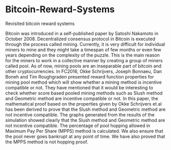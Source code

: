 # Bitcoin-Reward-Systems
Revisited bitcoin reward systems

Bitcoin was introduced in a self-published paper by Satoshi Nakamoto in October 2008. Decentralized consensus protocol in Bitcoin is executed through the process called mining. Currently, it is very difficult for individual miners to mine and they might take a timespan of few months or even few years depending on the complexity of the puzzle. This is the main reason for the miners to work in a collective manner by creating a group of miners called pool. As of now, mining pools are an inseparable part of bitcoin and other cryptocurrencies. In FC2016, Okke Schrijvers, Joseph Bonnaeu, Dan Boneh and Tim Roughgraden presented reward function properties for mining pool method which will show whether a mining method is incentive compatible or not. They have mentioned that it would be interesting to check whether score based pooled mining methods such as Slush method and Geometric method are incentive compatible or not. In this paper, the mathematical proof based on the properties given by Okke Schrijvers et.al has been derived to prove that the Slush method and Geometric method are not incentive compatible. The graphs generated from the results of the simulation showed clearly that the Slush method and Geometric method are not incentive compatible. The percentage of pool hopping allowed in Maximum Pay Per Share (MPPS) method is calculated. We also ensure that the pool never goes bankrupt at any point of time. We have also proved that the MPPS method is not hopping proof.
   
